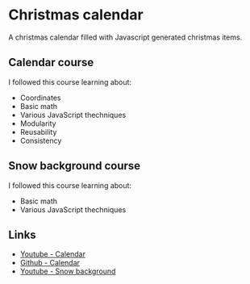 # Christmas calendar
A christmas calendar filled with Javascript generated christmas items.

## Calendar course
I followed this course learning about:
- Coordinates
- Basic math
- Various JavaScript thechniques
- Modularity
- Reusability
- Consistency

## Snow background course
I followed this course learning about:
- Basic math
- Various JavaScript thechniques

## Links
- [Youtube - Calendar](https://www.youtube.com/playlist?list=PLB0Tybl0UNfalh9Ll82j6OKdx1QINOZom)
- [Github - Calendar](https://github.com/gniziemazity/christmas_calendar)
- [Youtube - Snow background](https://www.youtube.com/watch?v=JG7B4W9HeOw)